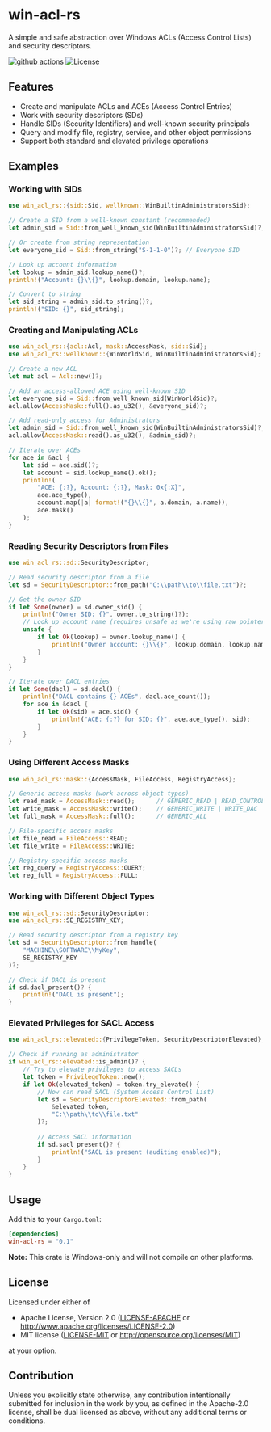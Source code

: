 # win-acl-rs

A simple and safe abstraction over Windows ACLs (Access Control Lists) and security descriptors.

[![github actions](https://github.com/sramekj/win-acl-rs/workflows/CI/badge.svg)](https://github.com/sramekj/win-acl-rs/actions)
[![License](https://img.shields.io/badge/license-Apache--2.0_OR_MIT-blue.svg)](https://github.com/sramekj/win-acl-rs)

## Features

- Create and manipulate ACLs and ACEs (Access Control Entries)
- Work with security descriptors (SDs)
- Handle SIDs (Security Identifiers) and well-known security principals
- Query and modify file, registry, service, and other object permissions
- Support both standard and elevated privilege operations

## Examples

### Working with SIDs

```rust
use win_acl_rs::{sid::Sid, wellknown::WinBuiltinAdministratorsSid};

// Create a SID from a well-known constant (recommended)
let admin_sid = Sid::from_well_known_sid(WinBuiltinAdministratorsSid)?;

// Or create from string representation
let everyone_sid = Sid::from_string("S-1-1-0")?; // Everyone SID

// Look up account information
let lookup = admin_sid.lookup_name()?;
println!("Account: {}\\{}", lookup.domain, lookup.name);

// Convert to string
let sid_string = admin_sid.to_string()?;
println!("SID: {}", sid_string);
```

### Creating and Manipulating ACLs

```rust
use win_acl_rs::{acl::Acl, mask::AccessMask, sid::Sid};
use win_acl_rs::wellknown::{WinWorldSid, WinBuiltinAdministratorsSid};

// Create a new ACL
let mut acl = Acl::new()?;

// Add an access-allowed ACE using well-known SID
let everyone_sid = Sid::from_well_known_sid(WinWorldSid)?;
acl.allow(AccessMask::full().as_u32(), &everyone_sid)?;

// Add read-only access for Administrators
let admin_sid = Sid::from_well_known_sid(WinBuiltinAdministratorsSid)?;
acl.allow(AccessMask::read().as_u32(), &admin_sid)?;

// Iterate over ACEs
for ace in &acl {
    let sid = ace.sid()?;
    let account = sid.lookup_name().ok();
    println!(
        "ACE: {:?}, Account: {:?}, Mask: 0x{:X}",
        ace.ace_type(),
        account.map(|a| format!("{}\\{}", a.domain, a.name)),
        ace.mask()
    );
}
```

### Reading Security Descriptors from Files

```rust
use win_acl_rs::sd::SecurityDescriptor;

// Read security descriptor from a file
let sd = SecurityDescriptor::from_path("C:\\path\\to\\file.txt")?;

// Get the owner SID
if let Some(owner) = sd.owner_sid() {
    println!("Owner SID: {}", owner.to_string()?);
    // Look up account name (requires unsafe as we're using raw pointers)
    unsafe {
        if let Ok(lookup) = owner.lookup_name() {
            println!("Owner account: {}\\{}", lookup.domain, lookup.name);
        }
    }
}

// Iterate over DACL entries
if let Some(dacl) = sd.dacl() {
    println!("DACL contains {} ACEs", dacl.ace_count());
    for ace in &dacl {
        if let Ok(sid) = ace.sid() {
            println!("ACE: {:?} for SID: {}", ace.ace_type(), sid);
        }
    }
}
```

### Using Different Access Masks

```rust
use win_acl_rs::mask::{AccessMask, FileAccess, RegistryAccess};

// Generic access masks (work across object types)
let read_mask = AccessMask::read();      // GENERIC_READ | READ_CONTROL
let write_mask = AccessMask::write();    // GENERIC_WRITE | WRITE_DAC
let full_mask = AccessMask::full();      // GENERIC_ALL

// File-specific access masks
let file_read = FileAccess::READ;
let file_write = FileAccess::WRITE;

// Registry-specific access masks
let reg_query = RegistryAccess::QUERY;
let reg_full = RegistryAccess::FULL;
```

### Working with Different Object Types

```rust
use win_acl_rs::sd::SecurityDescriptor;
use win_acl_rs::SE_REGISTRY_KEY;

// Read security descriptor from a registry key
let sd = SecurityDescriptor::from_handle(
    "MACHINE\\SOFTWARE\\MyKey",
    SE_REGISTRY_KEY
)?;

// Check if DACL is present
if sd.dacl_present()? {
    println!("DACL is present");
}
```

### Elevated Privileges for SACL Access

```rust
use win_acl_rs::elevated::{PrivilegeToken, SecurityDescriptorElevated};

// Check if running as administrator
if win_acl_rs::elevated::is_admin()? {
    // Try to elevate privileges to access SACLs
    let token = PrivilegeToken::new();
    if let Ok(elevated_token) = token.try_elevate() {
        // Now can read SACL (System Access Control List)
        let sd = SecurityDescriptorElevated::from_path(
            &elevated_token,
            "C:\\path\\to\\file.txt"
        )?;
        
        // Access SACL information
        if sd.sacl_present()? {
            println!("SACL is present (auditing enabled)");
        }
    }
}
```

## Usage

Add this to your `Cargo.toml`:

```toml
[dependencies]
win-acl-rs = "0.1"
```

**Note:** This crate is Windows-only and will not compile on other platforms.


## License

Licensed under either of

* Apache License, Version 2.0
  ([LICENSE-APACHE](LICENSE-APACHE) or http://www.apache.org/licenses/LICENSE-2.0)
* MIT license
  ([LICENSE-MIT](LICENSE-MIT) or http://opensource.org/licenses/MIT)

at your option.

## Contribution

Unless you explicitly state otherwise, any contribution intentionally submitted
for inclusion in the work by you, as defined in the Apache-2.0 license, shall be
dual licensed as above, without any additional terms or conditions.